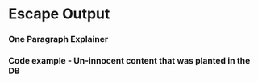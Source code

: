 # Escape Output

### One Paragraph Explainer

### Code example - Un-innocent content that was planted in the DB
```javascript

```